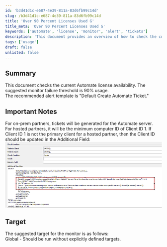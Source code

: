 ```yaml
---
id: 'b3d41d1c-e687-4e39-811a-83d6fb99c14d'
slug: /b3d41d1c-e687-4e39-811a-83d6fb99c14d
title: 'Over 90 Percent Licenses Used G'
title_meta: 'Over 90 Percent Licenses Used G'
keywords: ['automate', 'license', 'monitor', 'alert', 'tickets']
description: 'This document provides an overview of how to check the current availability of Automate licenses, including suggested monitor failure thresholds and alert templates for ticket generation. It also outlines important considerations for on-prem and hosted partners regarding ticket generation.'
tags: ['usage']
draft: false
unlisted: false
---
```


## Summary

This document checks the current Automate license availability. The suggested monitor failure threshold is 90% usage.  
The recommended alert template is "Default Create Automate Ticket."

## Important Notes

For on-prem partners, tickets will be generated for the Automate server.  
For hosted partners, it will be the minimum computer ID of Client ID 1. If Client ID 1 is not the primary client for a hosted partner, then the Client ID should be updated in the Additional Field:  
![Image](../../../static/img/docs/b3d41d1c-e687-4e39-811a-83d6fb99c14d/image_1.png)

## Target

The suggested target for the monitor is as follows:  
Global - Should be run without explicitly defined targets.

